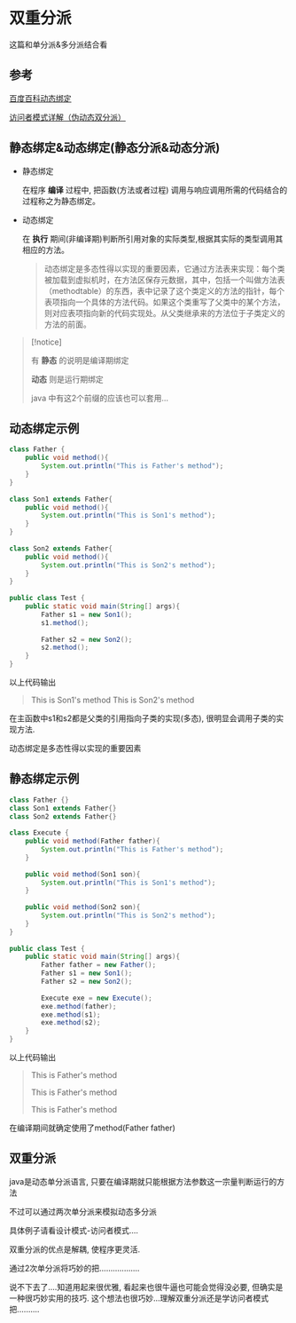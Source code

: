 # 双重分派

这篇和单分派&多分派结合看

## 参考

[百度百科动态绑定](https://baike.baidu.com/item/%E5%8A%A8%E6%80%81%E7%BB%91%E5%AE%9A/3987987)

[访问者模式详解（伪动态双分派）](https://blog.csdn.net/zuoxiaolong8810/article/details/9787251)



## 静态绑定&动态绑定(静态分派&动态分派)

*   静态绑定

    在程序 **编译** 过程中, 把函数(方法或者过程) 调用与响应调用所需的代码结合的过程称之为静态绑定。

*   动态绑定

    在 **执行** 期间(非编译期)判断所引用对象的实际类型,根据其实际的类型调用其相应的方法。

    >   动态绑定是多态性得以实现的重要因素，它通过方法表来实现：每个类被加载到虚拟机时，在方法区保存元数据，其中，包括一个叫做方法表（methodtable）的东西，表中记录了这个类定义的方法的指针，每个表项指向一个具体的方法代码。如果这个类重写了父类中的某个方法，则对应表项指向新的代码实现处。从父类继承来的方法位于子类定义的方法的前面。

>   [!notice]
>
>   有 **静态** 的说明是编译期绑定
>
>   **动态** 则是运行期绑定
>
>   java 中有这2个前缀的应该也可以套用...



##  动态绑定示例

```java
class Father {
	public void method(){
		System.out.println("This is Father's method");
	}
}
 
class Son1 extends Father{
	public void method(){
		System.out.println("This is Son1's method");
	}
}
 
class Son2 extends Father{
	public void method(){
		System.out.println("This is Son2's method");
	}
}
 
public class Test {
	public static void main(String[] args){
		Father s1 = new Son1();
		s1.method();
		
		Father s2 = new Son2();
		s2.method();
	}
}
```

以上代码输出

>   This is Son1's method This is Son2's method

在主函数中s1和s2都是父类的引用指向子类的实现(多态), 很明显会调用子类的实现方法.

动态绑定是多态性得以实现的重要因素

##  静态绑定示例

```java
class Father {}
class Son1 extends Father{}
class Son2 extends Father{}
 
class Execute {
	public void method(Father father){
		System.out.println("This is Father's method");
	}
	
	public void method(Son1 son){
		System.out.println("This is Son1's method");
	}
	
	public void method(Son2 son){
		System.out.println("This is Son2's method");
	}
}
 
public class Test {
	public static void main(String[] args){
		Father father = new Father();
		Father s1 = new Son1();
		Father s2 = new Son2();
 
		Execute exe = new Execute();
		exe.method(father);
		exe.method(s1);
		exe.method(s2);
	}
}
```

以上代码输出

>   This is Father's method
>
>   This is Father's method
>
>   This is Father's method

在编译期间就确定使用了method(Father father)



## 双重分派

java是动态单分派语言, 只要在编译期就只能根据方法参数这一宗量判断运行的方法

不过可以通过两次单分派来模拟动态多分派

具体例子请看设计模式-访问者模式....



双重分派的优点是解耦, 使程序更灵活.

通过2次单分派将巧妙的把..................

说不下去了....知道用起来很优雅, 看起来也很牛逼也可能会觉得没必要, 但确实是一种很巧妙实用的技巧. 这个想法也很巧妙...理解双重分派还是学访问者模式把..........